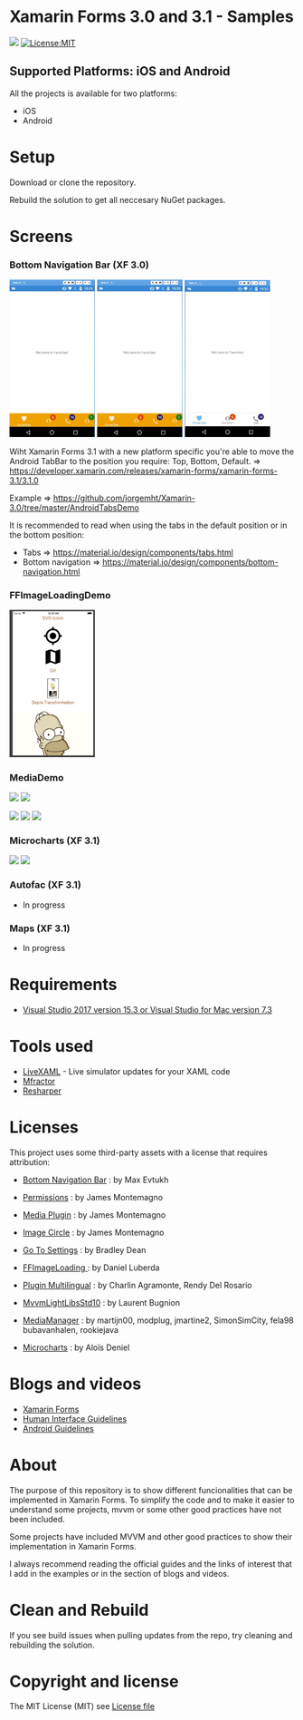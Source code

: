 # Xamarin Forms 3.0 and 3.1 - Samples

![](https://img.shields.io/teamcity/codebetter/bt428.svg) [![License:MIT](https://img.shields.io/badge/License-MIT-blue.svg)](https://github.com/jorgemht/Xamarin-3.0/blob/master/LICENSE)

## Supported Platforms: iOS and Android

All the projects is available for two platforms:

- iOS
- Android

# Setup

Download or clone the repository. 

Rebuild the solution to get all neccesary NuGet packages.

# Screens

### Bottom Navigation Bar (XF 3.0)

<img src="https://github.com/jorgemht/Xamarin-3.0/blob/master/Screenshot/BottomBarDemo.gif" width="30%" /> <img src="https://github.com/jorgemht/Xamarin-3.0/blob/master/Screenshot/BottomBarDemo%201.gif" width="30%" /> <img src="https://github.com/jorgemht/Xamarin-3.0/blob/master/Screenshot/BottomBarDemo%202.gif" width="30%" /> 

Wiht Xamarin Forms 3.1 with a new platform specific you're able to move the Android TabBar to the position you require: Top, Bottom, Default. => https://developer.xamarin.com/releases/xamarin-forms/xamarin-forms-3.1/3.1.0

Example => https://github.com/jorgemht/Xamarin-3.0/tree/master/AndroidTabsDemo

It is recommended to read when using the tabs in the default position or in the bottom position:

- Tabs  => https://material.io/design/components/tabs.html 
- Bottom navigation  => https://material.io/design/components/bottom-navigation.html

### FFImageLoadingDemo

<img src="https://github.com/jorgemht/Xamarin-3.0/blob/master/Screenshot/ffimage.gif" width="30%" /> 

### MediaDemo

<img src="https://github.com/jorgemht/Xamarin-3.0/blob/master/Screenshot/MediaDemoAndroidEnglish.gif" width="30%" /> <img src="https://github.com/jorgemht/Xamarin-3.0/blob/master/Screenshot/MediaDemoAndroidSpanish.gif" width="30%" /> 

<img src="https://github.com/jorgemht/Xamarin-3.0/blob/master/Screenshot/MediaDemoiOSEnglishSimulator.gif" width="30%" /> <img src="https://github.com/jorgemht/Xamarin-3.0/blob/master/Screenshot/MediaDemoiOSEnglish.gif" width="30%" /> <img src="https://github.com/jorgemht/Xamarin-3.0/blob/master/Screenshot/MediaDemoiOSSpanish.gif" width="30%" /> 

 
 ### Microcharts (XF 3.1)

<img src="https://github.com/jorgemht/Xamarin-3.0/blob/master/Screenshot/MicrochartsiOS.gif" width="30%" /> <img src="https://github.com/jorgemht/Xamarin-3.0/blob/master/Screenshot/MicrochartsAndroid.gif" width="30%" /> 

### Autofac (XF 3.1)

 * In progress
 
 ### Maps (XF 3.1)

 * In progress

# Requirements
 * [Visual Studio 2017 version 15.3 or Visual Studio for Mac version 7.3](https://www.visualstudio.com/vs/)

# Tools used

* [LiveXAML](http://www.livexaml.com) - Live simulator updates for your XAML code 
* [Mfractor](https://www.mfractor.com)
* [Resharper](https://www.jetbrains.com/resharper/)

# Licenses

This project uses some third-party assets with a license that requires attribution:

- [Bottom Navigation Bar](https://github.com/pocheshire/BottomNavigationBar) : by Max Evtukh

- [Permissions](https://github.com/jamesmontemagno/PermissionsPlugin) : by James Montemagno

- [Media Plugin](https://github.com/jamesmontemagno/MediaPlugin) : by James Montemagno

- [Image Circle](https://github.com/jamesmontemagno/MediaPlugin) : by James Montemagno

- [Go To Settings](https://github.com/TrueGeek/Xamarin.Plugin.GoToSettings) : by Bradley Dean

- [FFImageLoading ](https://github.com/luberda-molinet/FFImageLoading) : by Daniel Luberda

- [Plugin Multilingual](https://github.com/CrossGeeks/MultilingualPlugin) : by Charlin Agramonte, Rendy Del Rosario

- [MvvmLightLibsStd10](https://github.com/lbugnion/mvvmlight) : by Laurent Bugnion

- [MediaManager](https://github.com/martijn00/XamarinMediaManager) : by martijn00, modplug, jmartine2, SimonSimCity, fela98
bubavanhalen, rookiejava

- [Microcharts](https://github.com/aloisdeniel/Microcharts) : by Aloïs Deniel

# Blogs and videos

- [Xamarin Forms](https://docs.microsoft.com/en-us/xamarin/xamarin-forms)
- [Human Interface Guidelines](https://developer.apple.com/design/human-interface-guidelines/)
- [Android Guidelines](https://developer.android.com/design/)

# About

The purpose of this repository is to show different funcionalities that can be implemented in Xamarin Forms. To simplify the code and to make it easier to understand some projects, mvvm or some other good practices have not been included. 

Some projects have included MVVM and other good practices to show their implementation in Xamarin Forms.

I always recommend reading the official guides and the links of interest that I add in the examples or in the section of blogs and videos.

# Clean and Rebuild

If you see build issues when pulling updates from the repo, try cleaning and rebuilding the solution.

# Copyright and license

The MIT License (MIT) see [License file](https://github.com/jorgemht/Xamarin-3.0/blob/master/LICENSE) 
